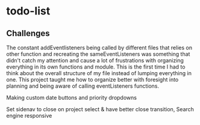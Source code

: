 # todo-list



## Challenges
The constant addEventlisteners being called by different files that relies on other function and recreating the sameEventListeners was something that didn't catch my attention and cause a lot of frustrations with organizing everything in its own functions and module. This is the first time I had to think about the overall structure of my file instead of lumping everything in one. This project taught me how to organize better with foresight into planning and being aware of calling eventListeners functions.

Making custom date buttons and priority dropdowns


Set sidenav to close on project select & have better close transition, Search engine responsive

